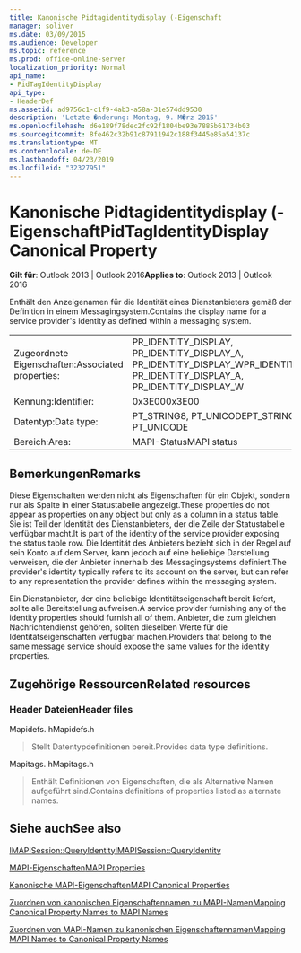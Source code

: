```yaml
---
title: Kanonische Pidtagidentitydisplay (-Eigenschaft
manager: soliver
ms.date: 03/09/2015
ms.audience: Developer
ms.topic: reference
ms.prod: office-online-server
localization_priority: Normal
api_name:
- PidTagIdentityDisplay
api_type:
- HeaderDef
ms.assetid: ad9756c1-c1f9-4ab3-a58a-31e574dd9530
description: 'Letzte �nderung: Montag, 9. M�rz 2015'
ms.openlocfilehash: d6e189f78dec2fc92f1804be93e7885b61734b03
ms.sourcegitcommit: 8fe462c32b91c87911942c188f3445e85a54137c
ms.translationtype: MT
ms.contentlocale: de-DE
ms.lasthandoff: 04/23/2019
ms.locfileid: "32327951"
---
```

# <a name="pidtagidentitydisplay-canonical-property"></a><span data-ttu-id="27d93-103">Kanonische Pidtagidentitydisplay (-Eigenschaft</span><span class="sxs-lookup"><span data-stu-id="27d93-103">PidTagIdentityDisplay Canonical Property</span></span>

  
  
<span data-ttu-id="27d93-104">**Gilt für**: Outlook 2013 | Outlook 2016</span><span class="sxs-lookup"><span data-stu-id="27d93-104">**Applies to**: Outlook 2013 | Outlook 2016</span></span> 
  
<span data-ttu-id="27d93-105">Enthält den Anzeigenamen für die Identität eines Dienstanbieters gemäß der Definition in einem Messagingsystem.</span><span class="sxs-lookup"><span data-stu-id="27d93-105">Contains the display name for a service provider's identity as defined within a messaging system.</span></span> 
  
|||
|:-----|:-----|
|<span data-ttu-id="27d93-106">Zugeordnete Eigenschaften:</span><span class="sxs-lookup"><span data-stu-id="27d93-106">Associated properties:</span></span>  <br/> |<span data-ttu-id="27d93-107">PR_IDENTITY_DISPLAY, PR_IDENTITY_DISPLAY_A, PR_IDENTITY_DISPLAY_W</span><span class="sxs-lookup"><span data-stu-id="27d93-107">PR_IDENTITY_DISPLAY, PR_IDENTITY_DISPLAY_A, PR_IDENTITY_DISPLAY_W</span></span>  <br/> |
|<span data-ttu-id="27d93-108">Kennung:</span><span class="sxs-lookup"><span data-stu-id="27d93-108">Identifier:</span></span>  <br/> |<span data-ttu-id="27d93-109">0x3E00</span><span class="sxs-lookup"><span data-stu-id="27d93-109">0x3E00</span></span>  <br/> |
|<span data-ttu-id="27d93-110">Datentyp:</span><span class="sxs-lookup"><span data-stu-id="27d93-110">Data type:</span></span>  <br/> |<span data-ttu-id="27d93-111">PT_STRING8, PT_UNICODE</span><span class="sxs-lookup"><span data-stu-id="27d93-111">PT_STRING8, PT_UNICODE</span></span>  <br/> |
|<span data-ttu-id="27d93-112">Bereich:</span><span class="sxs-lookup"><span data-stu-id="27d93-112">Area:</span></span>  <br/> |<span data-ttu-id="27d93-113">MAPI-Status</span><span class="sxs-lookup"><span data-stu-id="27d93-113">MAPI status</span></span>  <br/> |
   
## <a name="remarks"></a><span data-ttu-id="27d93-114">Bemerkungen</span><span class="sxs-lookup"><span data-stu-id="27d93-114">Remarks</span></span>

<span data-ttu-id="27d93-115">Diese Eigenschaften werden nicht als Eigenschaften für ein Objekt, sondern nur als Spalte in einer Statustabelle angezeigt.</span><span class="sxs-lookup"><span data-stu-id="27d93-115">These properties do not appear as properties on any object but only as a column in a status table.</span></span> <span data-ttu-id="27d93-116">Sie ist Teil der Identität des Dienstanbieters, der die Zeile der Statustabelle verfügbar macht.</span><span class="sxs-lookup"><span data-stu-id="27d93-116">It is part of the identity of the service provider exposing the status table row.</span></span> <span data-ttu-id="27d93-117">Die Identität des Anbieters bezieht sich in der Regel auf sein Konto auf dem Server, kann jedoch auf eine beliebige Darstellung verweisen, die der Anbieter innerhalb des Messagingsystems definiert.</span><span class="sxs-lookup"><span data-stu-id="27d93-117">The provider's identity typically refers to its account on the server, but can refer to any representation the provider defines within the messaging system.</span></span> 
  
<span data-ttu-id="27d93-118">Ein Dienstanbieter, der eine beliebige Identitätseigenschaft bereit liefert, sollte alle Bereitstellung aufweisen.</span><span class="sxs-lookup"><span data-stu-id="27d93-118">A service provider furnishing any of the identity properties should furnish all of them.</span></span> <span data-ttu-id="27d93-119">Anbieter, die zum gleichen Nachrichtendienst gehören, sollten dieselben Werte für die Identitätseigenschaften verfügbar machen.</span><span class="sxs-lookup"><span data-stu-id="27d93-119">Providers that belong to the same message service should expose the same values for the identity properties.</span></span> 
  
## <a name="related-resources"></a><span data-ttu-id="27d93-120">Zugehörige Ressourcen</span><span class="sxs-lookup"><span data-stu-id="27d93-120">Related resources</span></span>

### <a name="header-files"></a><span data-ttu-id="27d93-121">Header Dateien</span><span class="sxs-lookup"><span data-stu-id="27d93-121">Header files</span></span>

<span data-ttu-id="27d93-122">Mapidefs. h</span><span class="sxs-lookup"><span data-stu-id="27d93-122">Mapidefs.h</span></span>
  
> <span data-ttu-id="27d93-123">Stellt Datentypdefinitionen bereit.</span><span class="sxs-lookup"><span data-stu-id="27d93-123">Provides data type definitions.</span></span>
    
<span data-ttu-id="27d93-124">Mapitags. h</span><span class="sxs-lookup"><span data-stu-id="27d93-124">Mapitags.h</span></span>
  
> <span data-ttu-id="27d93-125">Enthält Definitionen von Eigenschaften, die als Alternative Namen aufgeführt sind.</span><span class="sxs-lookup"><span data-stu-id="27d93-125">Contains definitions of properties listed as alternate names.</span></span>
    
## <a name="see-also"></a><span data-ttu-id="27d93-126">Siehe auch</span><span class="sxs-lookup"><span data-stu-id="27d93-126">See also</span></span>



[<span data-ttu-id="27d93-127">IMAPISession::QueryIdentity</span><span class="sxs-lookup"><span data-stu-id="27d93-127">IMAPISession::QueryIdentity</span></span>](imapisession-queryidentity.md)


[<span data-ttu-id="27d93-128">MAPI-Eigenschaften</span><span class="sxs-lookup"><span data-stu-id="27d93-128">MAPI Properties</span></span>](mapi-properties.md)
  
[<span data-ttu-id="27d93-129">Kanonische MAPI-Eigenschaften</span><span class="sxs-lookup"><span data-stu-id="27d93-129">MAPI Canonical Properties</span></span>](mapi-canonical-properties.md)
  
[<span data-ttu-id="27d93-130">Zuordnen von kanonischen Eigenschaftennamen zu MAPI-Namen</span><span class="sxs-lookup"><span data-stu-id="27d93-130">Mapping Canonical Property Names to MAPI Names</span></span>](mapping-canonical-property-names-to-mapi-names.md)
  
[<span data-ttu-id="27d93-131">Zuordnen von MAPI-Namen zu kanonischen Eigenschaftennamen</span><span class="sxs-lookup"><span data-stu-id="27d93-131">Mapping MAPI Names to Canonical Property Names</span></span>](mapping-mapi-names-to-canonical-property-names.md)

